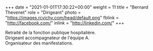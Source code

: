 +++
date = "2021-01-01T17:30:22+00:00"
weight = 11
title = "Bernard Thevenet"
role = "Dirigeant"
photo = "https://images.rcvichy.com/head/default.png"
fblink = "http://facebook.com/"
inlink = "http://linkedin.com/"
+++

Retraité de la fonction publique hospitalière.  
Dirigeant accompagnateur de l'équipe A.  
Organisateur des manifestations.

